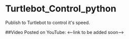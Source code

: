 # Turtlebot_Control_python
Publish to Turtlebot to control it's speed.

##Video Posted on YouTube:
<--link to be added soon-->
